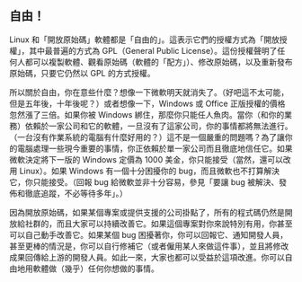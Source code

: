 ﻿<?php require("../../entete.php"); ?> <?php require("../../base.php"); ?> <?php require("../../fonctions.php"); ?>

<div id="corps">

<h2>自由！</h2>

<p>Linux 和「開放原始碼」軟體都是「自由的」。這表示它們的授權方式為「開放授權」，其中最普遍的方式為 GPL（General Public License）。這份授權聲明了任何人都可以複製軟體、觀看原始碼（軟體的「配方」）、修改原始碼，以及重新發布原始碼，只要它仍然以 GPL 的方式授權。</p>

<p>所以關於自由，你在意些什麼？想像一下微軟明天就消失了。（好吧這不太可能，但是五年後，十年後呢？）或者想像一下，Windows 或 Office 正版授權的價格忽然漲了三倍。如果你被 Windows 綁住，那麼你只能任人魚肉。當你（和你的業務）依賴於一家公司和它的軟體，一旦沒有了這家公司，你的事情都將無法進行。（一台沒有作業系統的電腦有什麼好用的？）這不是一個嚴重的問題嗎？為了讓你的電腦處理一些現今重要的事情，你正依賴於單一家公司而且徹底地信任它。如果微軟決定將下一版的 Windows 定價為 1000 美金，你只能接受（當然，還可以改用 Linux）。如果 Windows 有一個十分困擾你的 bug，而且微軟也不打算解決它，你只能接受。（回報 bug 給微軟並非十分容易，參見「要讓 bug 被解決、發佈和徹底追蹤，不必等待多年」。）</p>

<p>因為開放原始碼，如果某個專案或提供支援的公司掛點了，所有的程式碼仍然是開放給社群的，而且大家可以持續改善它。如果這個專案對你來說特別有用，你甚至可以自己動手改善它。如果某個 bug 困擾著你，你可以回報它、通知開發人員，甚至更棒的情況是，你可以自行修補它（或者僱用某人來做這件事），並且將修改成果回傳給上游的開發人員。如此一來，大家也都可以受益於這項改進。你可以自由地用軟體做（幾乎）任何你想做的事情。</p>

</div>
</body>
</html>
 